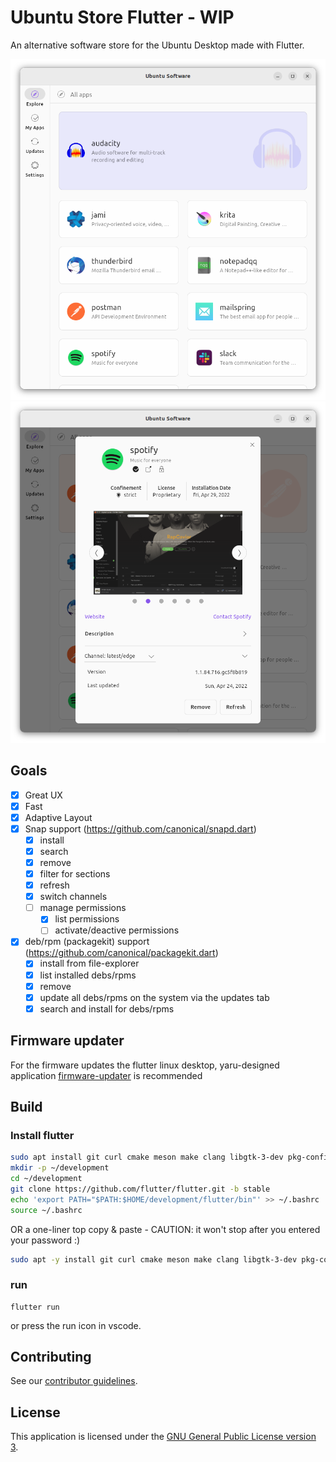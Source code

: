 # Ubuntu Store Flutter - WIP

An alternative software store for the Ubuntu Desktop made with Flutter.

![1](.github/assets/screenshot.png)
![2](.github/assets/dialog.png)


## Goals

- [X] Great UX
- [X] Fast
- [X] Adaptive Layout
- [X] Snap support (https://github.com/canonical/snapd.dart)
  - [X] install
  - [X] search
  - [X] remove
  - [X] filter for sections
  - [X] refresh
  - [X] switch channels
  - [ ] manage permissions
    - [X] list permissions
    - [ ] activate/deactive permissions
- [X] deb/rpm (packagekit) support (https://github.com/canonical/packagekit.dart)
  - [X] install from file-explorer
  - [X] list installed debs/rpms
  - [X] remove
  - [X] update all debs/rpms on the system via the updates tab
  - [X] search and install for debs/rpms

## Firmware updater

For the firmware updates the flutter linux desktop, yaru-designed application [firmware-updater](https://github.com/canonical/firmware-updater) is recommended


## Build

### Install flutter

```bash
sudo apt install git curl cmake meson make clang libgtk-3-dev pkg-config
mkdir -p ~/development
cd ~/development
git clone https://github.com/flutter/flutter.git -b stable
echo 'export PATH="$PATH:$HOME/development/flutter/bin"' >> ~/.bashrc
source ~/.bashrc
```

OR a one-liner top copy & paste - CAUTION: it won't stop after you entered your password :)

```bash
sudo apt -y install git curl cmake meson make clang libgtk-3-dev pkg-config && mkdir -p ~/development && cd ~/development && git clone https://github.com/flutter/flutter.git -b stable && echo 'export PATH="$PATH:$HOME/development/flutter/bin"' >> ~/.bashrc && source ~/.bashrc
```

### run

```
flutter run
```

or press the run icon in vscode.

## Contributing

See our [contributor guidelines](CONTRIBUTING.md).

## License

This application is licensed under the [GNU General Public License version 3](LICENSE).
